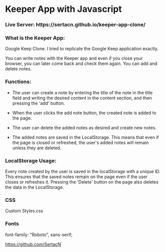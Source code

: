 <h1>Keeper App with Javascript</h2>
<h3>Live Server: https://sertacn.github.io/keeper-app-clone/</h3>
<h3>What is the Keeper App:</h3>
<p>Google Keep Clone. I tried to replicate the Google Keep application exactly.</p>
<p>You can write notes with the Keeper app and even if you close your browser, you can later come back and check them again. You can add and delete notes.</p>

<h3>Functions:</h3>

- The user can create a note by entering the title of the note in the title field and writing the desired content in the content section, and then pressing the 'add' button.

- When the user clicks the add note button, the created note is added to the page.

- The user can delete the added notes as desired and create new notes.

- The added notes are saved in the LocalStorage. This means that even if the page is closed or refreshed, the user's added notes will remain unless they are deleted.

<h3>LocalStorage Usage:</h3>
<p>Every note created by the user is saved in the localStorage with a unique ID. This ensures that the saved notes remain on the page even if the user closes or refreshes it. Pressing the 'Delete' button on the page also deletes the data in the LocalStorage.</p>

<h3>CSS</h3>
<p>Custom Styles.css</p>

<h3>Fonts</h3>
<p>font-family: "Roboto", sans-serif;</p>

https://github.com/SertacN
